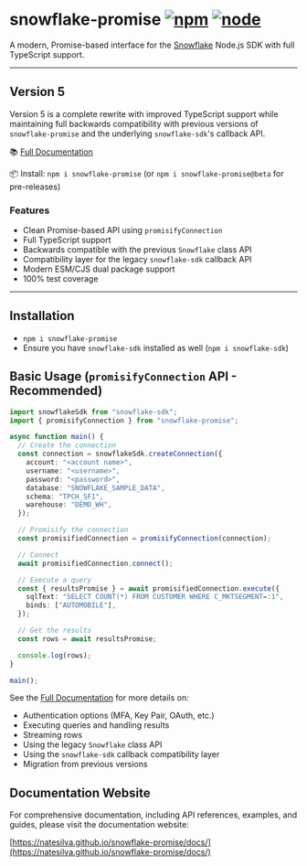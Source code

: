 # snowflake-promise [![npm](https://img.shields.io/npm/v/snowflake-promise.svg)](https://www.npmjs.com/package/snowflake-promise) [![node](https://img.shields.io/node/v/snowflake-promise.svg)](https://www.npmjs.com/package/snowflake-promise)

A modern, Promise-based interface for the [Snowflake](https://www.snowflake.net/) Node.js SDK with full TypeScript support.

---

## Version 5

Version 5 is a complete rewrite with improved TypeScript support while maintaining full backwards compatibility with previous versions of `snowflake-promise` and the underlying `snowflake-sdk`'s callback API.

📚 [Full Documentation](https://natesilva.github.io/snowflake-promise/docs/)

📦 Install: `npm i snowflake-promise` (or `npm i snowflake-promise@beta` for pre-releases)

### Features

- Clean Promise-based API using `promisifyConnection`
- Full TypeScript support
- Backwards compatible with the previous `Snowflake` class API
- Compatibility layer for the legacy `snowflake-sdk` callback API
- Modern ESM/CJS dual package support
- 100% test coverage

---

## Installation

- `npm i snowflake-promise`
- Ensure you have `snowflake-sdk` installed as well (`npm i snowflake-sdk`)

## Basic Usage (`promisifyConnection` API - Recommended)

```typescript
import snowflakeSdk from "snowflake-sdk";
import { promisifyConnection } from "snowflake-promise";

async function main() {
  // Create the connection
  const connection = snowflakeSdk.createConnection({
    account: "<account name>",
    username: "<username>",
    password: "<password>",
    database: "SNOWFLAKE_SAMPLE_DATA",
    schema: "TPCH_SF1",
    warehouse: "DEMO_WH",
  });

  // Promisify the connection
  const promisifiedConnection = promisifyConnection(connection);

  // Connect
  await promisifiedConnection.connect();

  // Execute a query
  const { resultsPromise } = await promisifiedConnection.execute({
    sqlText: "SELECT COUNT(*) FROM CUSTOMER WHERE C_MKTSEGMENT=:1",
    binds: ["AUTOMOBILE"],
  });

  // Get the results
  const rows = await resultsPromise;

  console.log(rows);
}

main();
```

See the [Full Documentation](https://natesilva.github.io/snowflake-promise/docs/) for more details on:

- Authentication options (MFA, Key Pair, OAuth, etc.)
- Executing queries and handling results
- Streaming rows
- Using the legacy `Snowflake` class API
- Using the `snowflake-sdk` callback compatibility layer
- Migration from previous versions

## Documentation Website

For comprehensive documentation, including API references, examples, and guides, please visit the documentation website:

[https://natesilva.github.io/snowflake-promise/docs/](https://natesilva.github.io/snowflake-promise/docs/)
